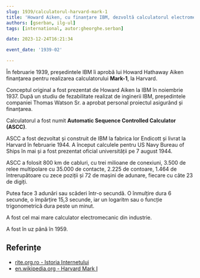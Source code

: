 ```yaml
---
slug: 1939/calculatorul-harvard-mark-1
title: 'Howard Aiken, cu finanțare IBM, dezvoltă calculatorul electromecanic „Mark-1”'
authors: [gserban, ilg-ul]
tags: [international, autor:gheorghe.serban]

date: 2023-12-24T16:21:34

event_date: '1939-02'

---
```


În februarie 1939, președintele IBM îi aprobă lui Howard Hathaway Aiken
finanțarea pentru realizarea calculatorului **Mark-1**, la Harvard.

<!-- truncate -->

Conceptul original a fost prezentat de Howard Aiken la IBM în noiembrie 1937.
După un studiu de fezabilitate realizat de inginerii IBM, președintele
companiei Thomas Watson Sr. a aprobat personal proiectul asigurând și
finanțarea.

Calculatorul a fost numit **Automatic Sequence Controlled Calculator (ASCC)**.

ASCC a fost dezvoltat și construit de IBM la fabrica lor Endicott și
livrat la Harvard în februarie 1944. A început calculele pentru
US Navy Bureau of Ships în mai și a fost prezentat oficial
universității pe 7 august 1944.

ASCC a folosit 800 km de cabluri, cu trei milioane de conexiuni, 3.500 de
relee multipolare cu 35.000 de contacte, 2.225 de contoare, 1.464 de
întrerupătoare cu zece poziții și 72 de mașini de adunare, fiecare
cu câte 23 de digiți.

Putea face 3 adunări sau scăderi într-o secundă. O înmulțire dura 6 secunde,
o împărțire 15,3 secunde, iar un logaritm sau o funcție trigonometrică
dura peste un minut.

A fost cel mai mare calculator electromecanic din industrie.

A fost în uz până în 1959.

## Referințe

- [rite.org.ro - Istoria Internetului](https://rite.org.ro/istoria-internetului/)
- [en.wikipedia.org - Harvard Mark I](https://en.wikipedia.org/wiki/Harvard_Mark_I)

